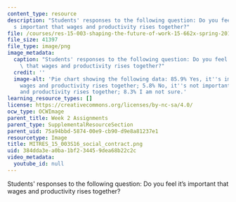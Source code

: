 ```yaml
---
content_type: resource
description: "Students' responses to the following question: Do you feel it\u2019\
  s important that wages and productivity rises together?"
file: /courses/res-15-003-shaping-the-future-of-work-15-662x-spring-2016/384dda3ea0ba1bf234459dea68b22c2c_MITRES_15_003S16_social_contract.png
file_size: 41397
file_type: image/png
image_metadata:
  caption: "Students' responses to the following question: Do you feel it\u2019s important\
    \ that wages and productivity rises together?"
  credit: ''
  image-alt: 'Pie chart showing the following data: 85.9% Yes, it''s important that
    wages and productivity rises together; 5.8% No, it''s not important that wages
    and productivity rises together; 8.3% I am not sure.'
learning_resource_types: []
license: https://creativecommons.org/licenses/by-nc-sa/4.0/
ocw_type: OCWImage
parent_title: Week 2 Assignments
parent_type: SupplementalResourceSection
parent_uid: 75a94bbd-5874-00e9-cb90-d9e8a81237e1
resourcetype: Image
title: MITRES_15_003S16_social_contract.png
uid: 384dda3e-a0ba-1bf2-3445-9dea68b22c2c
video_metadata:
  youtube_id: null
---
```

Students' responses to the following question: Do you feel it’s important that wages and productivity rises together?